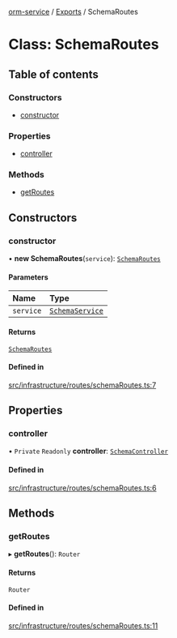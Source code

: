 [orm-service](../README.md) / [Exports](../modules.md) / SchemaRoutes

# Class: SchemaRoutes

## Table of contents

### Constructors

- [constructor](SchemaRoutes.md#constructor)

### Properties

- [controller](SchemaRoutes.md#controller)

### Methods

- [getRoutes](SchemaRoutes.md#getroutes)

## Constructors

### constructor

• **new SchemaRoutes**(`service`): [`SchemaRoutes`](SchemaRoutes.md)

#### Parameters

| Name | Type |
| :------ | :------ |
| `service` | [`SchemaService`](SchemaService.md) |

#### Returns

[`SchemaRoutes`](SchemaRoutes.md)

#### Defined in

[src/infrastructure/routes/schemaRoutes.ts:7](https://github.com/lambda-orm/lambdaorm-svc/blob/454fa1df10e472bc978f8a973a986e73b6e90794/src/infrastructure/routes/schemaRoutes.ts#L7)

## Properties

### controller

• `Private` `Readonly` **controller**: [`SchemaController`](SchemaController.md)

#### Defined in

[src/infrastructure/routes/schemaRoutes.ts:6](https://github.com/lambda-orm/lambdaorm-svc/blob/454fa1df10e472bc978f8a973a986e73b6e90794/src/infrastructure/routes/schemaRoutes.ts#L6)

## Methods

### getRoutes

▸ **getRoutes**(): `Router`

#### Returns

`Router`

#### Defined in

[src/infrastructure/routes/schemaRoutes.ts:11](https://github.com/lambda-orm/lambdaorm-svc/blob/454fa1df10e472bc978f8a973a986e73b6e90794/src/infrastructure/routes/schemaRoutes.ts#L11)
